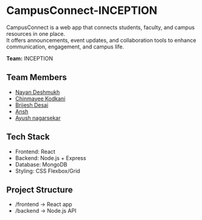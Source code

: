 # CampusConnect-INCEPTION

CampusConnect is a web app that connects students, faculty, and campus resources in one place.  
It offers announcements, event updates, and collaboration tools to enhance communication, engagement, and campus life.

**Team:** INCEPTION
## Team Members
- [Nayan Deshmukh](https://github.com/NAYANDESHMUKH-TECH)
- [Chinmayee Kodkani](https://github.com/chinmayee-kodkani)
- [Brijesh Desai](https://github.com/brijeshdesai690)
- [Ansh](https://github.com/stunnerop)
- [Ayush nagarsekar](https://github.com/Ayushprog12)
## Tech Stack
- Frontend: React  
- Backend: Node.js + Express  
- Database: MongoDB  
- Styling: CSS Flexbox/Grid  

## Project Structure
- /frontend → React app  
- /backend → Node.js API  
